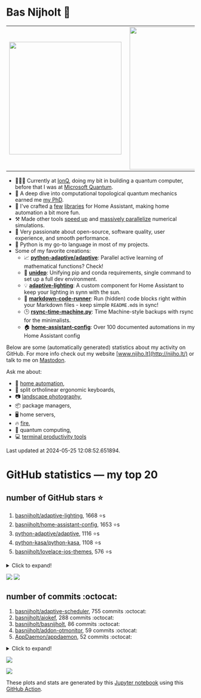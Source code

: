 # Bas Nijholt 👋

<center>
  <table>
    <tr>
        <td><img width="300px" align="left" src="https://github-readme-stats.vercel.app/api/top-langs/?username=basnijholt&hide=TeX,Jupyter%20Notebook&layout=compact&theme=radical" /></td>
        <td><img align='right' src="https://github-readme-stats.vercel.app/api?username=basnijholt&show_icons=true&theme=radical" width="380"></td>
    </tr>
  </table>
</center>

- 👷🏻‍♂️ Currently at [IonQ](https://ionq.com/), doing my bit in building a quantum computer, before that I was at [Microsoft Quantum](https://quantum.microsoft.com/).
- 🌟 A deep dive into computational topological quantum mechanics earned me [my PhD](https://github.com/basnijholt/thesis).
- 🎨 I've crafted [a](https://github.com/basnijholt/adaptive-lighting) [few](https://github.com/basnijholt/aiokef) [libraries](https://github.com/basnijholt/miflora) for Home Assistant, making home automation a bit more fun.
- ⚒️ Made other tools [speed up](https://github.com/python-adaptive/adaptive) and [massively parallelize](https://github.com/basnijholt/adaptive-scheduler) numerical simulations.
- 🏅 Very passionate about open-source, software quality, user experience, and smooth performance.
- 🐍 Python is my go-to language in most of my projects.
- Some of my favorite creations:
  - 📈 **[python-adaptive/adaptive](https://github.com/python-adaptive/adaptive/)**: Parallel active learning of mathematical functions? Check!
  - 🧬 **[unidep](https://github.com/basnijholt/unidep/)**: Unifying pip and conda requirements, single command to set up a full dev environment.
  - 💡 **[adaptive-lighting](https://github.com/basnijholt/adaptive-lighting/)**: A custom component for Home Assistant to keep your lighting in synn with the sun.
  - 📝 **[markdown-code-runner](https://github.com/basnijholt/markdown-code-runner/)**: Run (hidden) code blocks right within your Markdown files - keep simple `README.md`s in sync!
  - 🕒 **[rsync-time-machine.py](https://github.com/basnijholt/rsync-time-machine.py/)**: Time Machine-style backups with rsync for the minimalists.
  - 🏠 **[home-assistant-config](https://github.com/basnijholt/home-assistant-config/)**: Over 100 documented automations in my Home Assistant config

Below are some (automatically generated) statistics about my activity on GitHub.
For more info check out my website [www.nijho.lt](http://nijho.lt/) or talk to me on <a rel="me" href="https://fosstodon.org/@basnijholt">Mastodon</a>.

Ask me about:

- 🏡 [home automation](https://github.com/basnijholt/home-assistant-config/),
- 🎹 split ortholinear ergonomic keyboards,
- 📷 [landscape photography](https://www.instagram.com/bnijholt),
- 📦 package managers,
- 🖥️ home servers,
- 🔥 [fire](https://wenfire.nijho.lt/),
- 🧠 quantum computing,
- 💻 [terminal productivity tools](https://www.nijho.lt/post/terminal-ninja/)

Last updated at 2024-05-25 12:08:52.651894.

# GitHub statistics — my top 20

## number of GitHub stars ⭐️

1. [basnijholt/adaptive-lighting](https://github.com/basnijholt/adaptive-lighting/), 1668 ⭐️s
2. [basnijholt/home-assistant-config](https://github.com/basnijholt/home-assistant-config/), 1653 ⭐️s
3. [python-adaptive/adaptive](https://github.com/python-adaptive/adaptive/), 1116 ⭐️s
4. [python-kasa/python-kasa](https://github.com/python-kasa/python-kasa/), 1108 ⭐️s
5. [basnijholt/lovelace-ios-themes](https://github.com/basnijholt/lovelace-ios-themes/), 576 ⭐️s
<details><summary>Click to expand!</summary>

6. [basnijholt/lovelace-ios-dark-mode-theme](https://github.com/basnijholt/lovelace-ios-dark-mode-theme/), 445 ⭐️s
7. [basnijholt/rsync-time-machine.py](https://github.com/basnijholt/rsync-time-machine.py/), 368 ⭐️s
8. [basnijholt/miflora](https://github.com/basnijholt/miflora/), 361 ⭐️s
9. [topocm/topocm_content](https://github.com/topocm/topocm_content/), 267 ⭐️s
10. [basnijholt/unidep](https://github.com/basnijholt/unidep/), 210 ⭐️s
11. [basnijholt/home-assistant-streamdeck-yaml](https://github.com/basnijholt/home-assistant-streamdeck-yaml/), 208 ⭐️s
12. [basnijholt/home-assistant-macbook-touch-bar](https://github.com/basnijholt/home-assistant-macbook-touch-bar/), 94 ⭐️s
13. [kwant-project/kwant](https://github.com/kwant-project/kwant/), 84 ⭐️s
14. [basnijholt/markdown-code-runner](https://github.com/basnijholt/markdown-code-runner/), 82 ⭐️s
15. [basnijholt/home-assistant-streamdeck-yaml-addon](https://github.com/basnijholt/home-assistant-streamdeck-yaml-addon/), 62 ⭐️s
16. [basnijholt/aiokef](https://github.com/basnijholt/aiokef/), 37 ⭐️s
17. [basnijholt/thesis-cover](https://github.com/basnijholt/thesis-cover/), 34 ⭐️s
18. [basnijholt/adaptive-scheduler](https://github.com/basnijholt/adaptive-scheduler/), 26 ⭐️s
19. [basnijholt/instacron](https://github.com/basnijholt/instacron/), 20 ⭐️s
20. [kwant-project/kwant-tutorial-2016](https://github.com/kwant-project/kwant-tutorial-2016/), 19 ⭐️s

</details>

![](https://github.com/basnijholt/basnijholt/raw/main/stars_over_time.png)
![](https://github.com/basnijholt/basnijholt/raw/main/stars_over_time_per_repo.png)

## number of commits :octocat:

1. [basnijholt/adaptive-scheduler](https://github.com/basnijholt/adaptive-scheduler/), 755 commits :octocat:
2. [basnijholt/aiokef](https://github.com/basnijholt/aiokef/), 288 commits :octocat:
3. [basnijholt/basnijholt](https://github.com/basnijholt/basnijholt/), 86 commits :octocat:
4. [basnijholt/addon-otmonitor](https://github.com/basnijholt/addon-otmonitor/), 59 commits :octocat:
5. [AppDaemon/appdaemon](https://github.com/AppDaemon/appdaemon/), 52 commits :octocat:
<details><summary>Click to expand!</summary>

6. [basnijholt/codestructure](https://github.com/basnijholt/codestructure/), 52 commits :octocat:
7. [basnijholt/conda-recipes](https://github.com/basnijholt/conda-recipes/), 48 commits :octocat:
8. [conda-forge/adaptive-scheduler-feedstock](https://github.com/conda-forge/adaptive-scheduler-feedstock/), 48 commits :octocat:
9. [basnijholt/cluster-logger](https://github.com/basnijholt/cluster-logger/), 45 commits :octocat:
10. [conda-forge/adaptive-feedstock](https://github.com/conda-forge/adaptive-feedstock/), 38 commits :octocat:
11. [basnijholt/fileup](https://github.com/basnijholt/fileup/), 35 commits :octocat:
12. [basnijholt/adaptive-tools](https://github.com/basnijholt/adaptive-tools/), 34 commits :octocat:
13. [basnijholt/day-one-story-sender](https://github.com/basnijholt/day-one-story-sender/), 25 commits :octocat:
14. [basnijholt/calendar-of-life](https://github.com/basnijholt/calendar-of-life/), 20 commits :octocat:
15. [basnijholt/arxiv-feed-mailer](https://github.com/basnijholt/arxiv-feed-mailer/), 15 commits :octocat:
16. [basnijholt/backups](https://github.com/basnijholt/backups/), 15 commits :octocat:
17. [basnijholt/adaptive-talk](https://github.com/basnijholt/adaptive-talk/), 10 commits :octocat:
18. [basnijholt/azure-agent-jupyter-minimal-notebook](https://github.com/basnijholt/azure-agent-jupyter-minimal-notebook/), 10 commits :octocat:
19. [basnijholt/azure-singularity-agent](https://github.com/basnijholt/azure-singularity-agent/), 10 commits :octocat:
20. [jupyter/docker-stacks](https://github.com/jupyter/docker-stacks/), 10 commits :octocat:

</details>

![](https://github.com/basnijholt/basnijholt/raw/main/commits_per_hour.png)

![](https://github.com/basnijholt/basnijholt/raw/main/commits_per_weekday.png)


These plots and stats are generated by this [Jupyter notebook](./update-readme.ipynb) using this [GitHub Action](.github/workflows/run-notebook.yml).